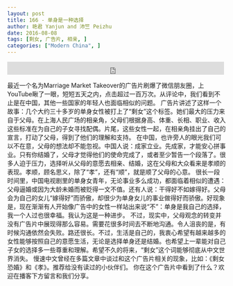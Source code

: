 ```yaml
---
layout: post
title: 166 - 单身是一种选择
author: 艳君 Yanjun and 沛竺 Peizhu
date: 2016-08-08
tags: [剩女, 广告片, 相亲, ]
categories: ["Modern China", ]
---
```


<iframe src="https://archive.org/embed/slowchinese_201909/Slow_Chinese_166.mp3" width="500" height="30" frameborder="0" webkitallowfullscreen="true" mozallowfullscreen="true" allowfullscreen></iframe>

最近一个名为Marriage Market Takeover的广告片刷爆了微信朋友圈，上YouTube瞅了一眼，短短五天之内，点击超过一百万次。从评论中，我们看到不止是在中国，其他一些国家的年轻人也面临相似的问题。
广告片讲述了这样一个故事：几个大约三十多岁的单身女性被打上了“剩女”这个标签。她们最大的压力来自于父母。在上海人民广场的相亲角，父母们根据身高、体重、长相、职业、收入这些标准在为自己的子女寻找配偶。片尾，这些女性一起，在相亲角挂出了自己的宣言，打动了父母，得到了他们的理解和支持。
在中国，也许旁人的眼光我们可以不在意，父母的想法却不能忽视。中国人说：成家立业。先成家，才能安心拼事业。只有你结婚了，父母才觉得他们的使命完成了，或者至少暂告一个段落了。很多人迫于压力，选择听从父母的意愿去相亲、结婚，这在父母和大众看来是孝顺的表现。孝顺，顾名思义，除了“孝”，还有“顺”，就是顺了父母的心意。
很长一段时间里，中国电视剧里的单身女青年，无论事业多么成功，都面临着相似的遭遇：父母逼婚或因为大龄未婚而被贬得一文不值。还有人说：干得好不如嫁得好。父母会为自己的女儿“嫁得好”而骄傲，却很少为单身女儿的事业做得好而骄傲。好现象是，现在渐渐有人开始像广告中的女性一样站出来说“不”：单身是我自己的选择，我一个人过也很幸福。我认为这是一种进步。
不过，现实中，父母观念的转变并没有广告片中展现得那么容易。需要花很多时间去不断地沟通。令人沮丧的是，有时候沟通依然会失败。路还很长。不过，生活是自己的，我衷心希望有越来越多的女性能够按照自己的意愿生活，无论是选择单身还是结婚。也希望上一辈能对自己子女的选择多一些尊重和理解。希望不久的将来，“剩女”这个词能够彻底从中文世界消失。
慢速中文曾经在多篇文章中谈过和这个广告片相关的现象，比如：《剩女恐婚》和《孝》。推荐给没有读过的小伙伴们。
你在这个广告片中看到了什么？欢迎在播客下方留言和我们分享。
